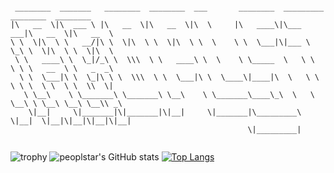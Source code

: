 <!--<a href="https://www.instagram.com/peoplstar_/">
    <img 
        src="http://img.shields.io/badge/-peoplstar-ffffff?style=flat&logo=Instagram&link=https://www.instagram.com/peoplstar/"
        style="height : auto; margin-left : 10px; margin-right : 10px;"/>
</a>
-->

```

 ________  _______   ________  ________  ___       ________  _________  ________  ________     
|\   __  \|\  ___ \ |\   __  \|\   __  \|\  \     |\   ____\|\___   ___|\   __  \|\   __  \    
\ \  \|\  \ \   __/|\ \  \|\  \ \  \|\  \ \  \    \ \  \___|\|___ \  \_\ \  \|\  \ \  \|\  \   
 \ \   ____\ \  \_|/_\ \  \\\  \ \   ____\ \  \    \ \_____  \   \ \  \ \ \   __  \ \   _  _\  
  \ \  \___|\ \  \_|\ \ \  \\\  \ \  \___|\ \  \____\|____|\  \   \ \  \ \ \  \ \  \ \  \\  \| 
   \ \__\    \ \_______\ \_______\ \__\    \ \_______\____\_\  \   \ \__\ \ \__\ \__\ \__\\ _\ 
    \|__|     \|_______|\|_______|\|__|     \|_______|\_________\   \|__|  \|__|\|__|\|__|\|__|
                                                     \|_________|                              
                                                                                               
```

![trophy](https://github-profile-trophy.vercel.app/?username=peoplstar)
![peoplstar's GitHub stats](https://github-readme-stats.vercel.app/api?username=peoplstar&show_icons=true&theme=graywhite)   [![Top Langs](https://github-readme-stats.vercel.app/api/top-langs/?username=peoplstar&layout=compact&theme=graywhite&langs_count=4)](https://github.com/anuraghazra/github-readme-stats)


<!--
**peoplstar/peoplstar** is a ✨ _special_ ✨ repository because its `README.md` (this file) appears on your GitHub profile.
<img src="https://img.shields.io/badge/Python-3766AB?style=flat-square&logo=Python&logoColor=white"/>
<img src="https://img.shields.io/badge/쓰고자하는_텍스트-컬러코드?style=flat-square&logo=simpleicons에서_아이콘이름&logoColor=white"/></a>
Here are some ideas to get you started:

- 🔭 I’m currently working on ...
- 🌱 I’m currently learning ...
- 👯 I’m looking to collaborate on ...
- 🤔 I’m looking for help with ...
- 💬 Ask me about ...
- 📫 How to reach me: ...
- 😄 Pronouns: ...
- ⚡ Fun fact: ...
-->
